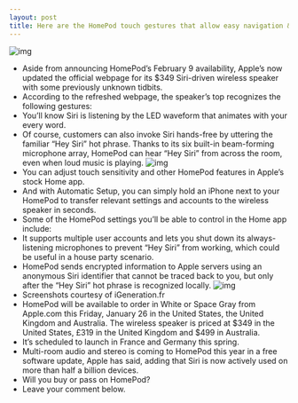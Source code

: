 ```yaml
---
layout: post
title: Here are the HomePod touch gestures that allow easy navigation & music playback control
---
```

![img](http://media.idownloadblog.com/wp-content/uploads/2018/01/HomePod-top-touch-controls.jpg)
* Aside from announcing HomePod’s February 9 availability, Apple’s now updated the official webpage for its $349 Siri-driven wireless speaker with some previously unknown tidbits.
* According to the refreshed webpage, the speaker’s top recognizes the following gestures:
* You’ll know Siri is listening by the LED waveform that animates with your every word.
* Of course, customers can also invoke Siri hands-free by uttering the familiar “Hey Siri” hot phrase. Thanks to its six built-in beam-forming microphone array, HomePod can hear “Hey Siri” from across the room, even when loud music is playing.
![img](http://media.idownloadblog.com/wp-content/uploads/2018/01/HomePod-touch-controls.png)
* You can adjust touch sensitivity and other HomePod features in Apple’s stock Home app.
* And with Automatic Setup, you can simply hold an iPhone next to your HomePod to transfer relevant settings and accounts to the wireless speaker in seconds.
* Some of the HomePod settings you’ll be able to control in the Home app include:
* It supports multiple user accounts and lets you shut down its always-listening microphones to prevent “Hey Siri” from working, which could be useful in a house party scenario.
* HomePod sends encrypted information to Apple servers using an anonymous Siri identifier that cannot be traced back to you, but only after the “Hey Siri” hot phrase is recognized locally.
![img](http://media.idownloadblog.com/wp-content/uploads/2018/01/HomePod-settings-iGeneration-001.jpg)
* Screenshots courtesy of iGeneration.fr
* HomePod will be available to order in White or Space Gray from Apple.com this Friday, January 26 in the United States, the United Kingdom and Australia. The wireless speaker is priced at $349 in the United States, £319 in the United Kingdom and $499 in Australia.
* It’s scheduled to launch in France and Germany this spring.
* Multi-room audio and stereo is coming to HomePod this year in a free software update, Apple has said, adding that Siri is now actively used on more than half a billion devices.
* Will you buy or pass on HomePod?
* Leave your comment below.

